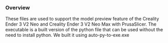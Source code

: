 ### Overview
These files are used to support the model preview feature of the Creality Ender 3 V2 Neo and Creality Ender 3 V2 Neo Max with PrusaSlicer. The executable is a built version of the python file that can be used without the need to install python. We built it using auto-py-to-exe.exe
